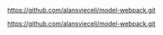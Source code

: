 https://github.com/alansvieceli/model-webpack.git

https://github.com/alansvieceli/model-webpack.git